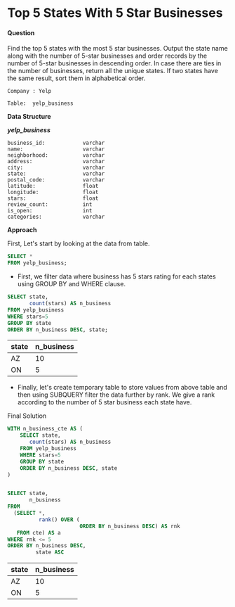 # Top 5 States With 5 Star Businesses

#### Question

Find the top 5 states with the most 5 star businesses. Output the state name along with the number of 5-star businesses and order records by the number of 5-star businesses in descending order. In case there are ties in the number of businesses, return all the unique states. If two states have the same result, sort them in alphabetical order.

`Company : Yelp`

`Table:  yelp_business`

**Data Structure**

***yelp_business***

```
business_id:            varchar
name:                   varchar
neighborhood:           varchar
address:                varchar
city:                   varchar
state:                  varchar
postal_code:            varchar
latitude:               float
longitude:              float
stars:                  float
review_count:           int
is_open:                int
categories:             varchar
```

**Approach**

First, Let's start by looking at the data from table. 

```sql
SELECT * 
FROM yelp_business;
```

- First, we filter data where business has 5 stars rating for each states using GROUP BY and WHERE clause. 

```sql
SELECT state,
       count(stars) AS n_business
FROM yelp_business
WHERE stars=5
GROUP BY state
ORDER BY n_business DESC, state;
```

| state | n_business |
| ----- | ---------- |
| AZ    | 10         |
| ON    | 5          |

- Finally, let's create temporary table to store values from above table and then using SUBQUERY filter the data further by rank. We give a rank according to the  number of 5 star business each state have. 

Final Solution

```sql
WITH n_business_cte AS (
    SELECT state,
       count(stars) AS n_business
    FROM yelp_business
    WHERE stars=5
    GROUP BY state
    ORDER BY n_business DESC, state
)


SELECT state,
       n_business
FROM
  (SELECT *,
          rank() OVER (
                       ORDER BY n_business DESC) AS rnk
   FROM cte) AS a
WHERE rnk <= 5
ORDER BY n_business DESC,
         state ASC       
```

| state | n_business |
| ----- | ---------- |
| AZ    | 10         |
| ON    | 5          |

